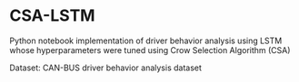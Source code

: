 # CSA-LSTM
Python notebook implementation of driver behavior analysis using LSTM whose hyperparameters were tuned using Crow Selection Algorithm (CSA)

Dataset: CAN-BUS driver behavior analysis dataset
